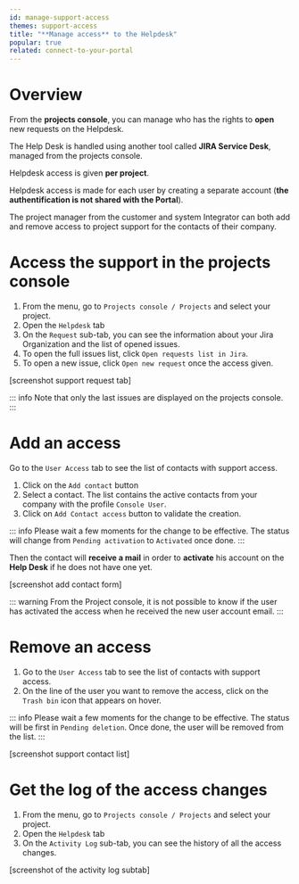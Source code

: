 ```yaml
---
id: manage-support-access
themes: support-access
title: "**Manage access** to the Helpdesk"
popular: true
related: connect-to-your-portal
---
```


# Overview

From the **projects console**, you can manage who has the rights to **open** new requests on the Helpdesk.

The Help Desk is handled using another tool called **JIRA Service Desk**, managed from the projects console.

Helpdesk access is given **per project**.

Helpdesk access is made for each user by creating a separate account (**the authentification is not shared with the Portal**).

The project manager from the customer and system Integrator can both add and remove access to project support for the contacts of their company.

# Access the support in the projects console

1. From the menu, go to `Projects console / Projects` and select your project.
1. Open the `Helpdesk` tab
1. On the `Request` sub-tab, you can see the information about your Jira Organization and the list of opened issues.
1. To open the full issues list, click `Open requests list in Jira`. 
1. To open a new issue, click `Open new request` once the access given.

[screenshot support request tab]

::: info
Note that only the last issues are displayed on the projects console.
:::

# Add an access

Go to the `User Access` tab to see the list of contacts with support access.

1. Click on the `Add contact` button
1. Select a contact. The list contains the active contacts from your company with the profile `Console User`.
1. Click on `Add Contact access` button to validate the creation.

::: info
Please wait a few moments for the change to be effective. The status will change from `Pending activation` to  `Activated` once done.
:::

Then the contact will **receive a mail** in order to **activate** his account on the **Help Desk** if he does not have one yet.

[screenshot add contact form]

::: warning
From the Project console, it is not possible to know if the user has activated the access when he received the new user account email.
:::

# Remove an access

1. Go to the `User Access` tab to see the list of contacts with support access.
1. On the line of the user you want to remove the access, click on the `Trash bin` icon that appears on hover.

::: info
Please wait a few moments for the change to be effective. The status will be first in `Pending deletion`. Once done, the user will be removed from the list. 
:::

[screenshot support contact list]

# Get the log of the access changes

1. From the menu, go to `Projects console / Projects` and select your project.
1. Open the `Helpdesk` tab
1. On the `Activity Log` sub-tab, you can see the history of all the access changes.

[screenshot of the activity log subtab]
